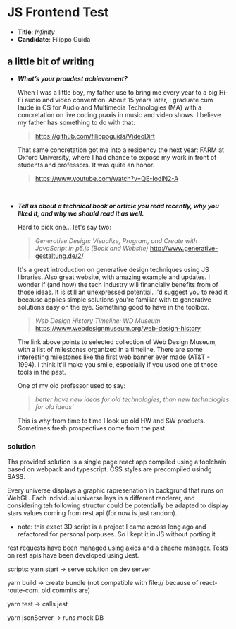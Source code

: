 # JS Frontend Test
* **Title**: *Infinity*
* **Candidate**: Filippo Guida

## a little bit of writing 

* ***What’s your proudest achievement?***
  
  When I was a little boy, my father use to bring me every year to a big Hi-Fi audio and video convention. About 15 years later, I graduate cum laude in CS for Audio and Multimedia Technologies (MA) with a concretation on live coding praxis in music and video shows. I believe my father has something to do with that:

  > <https://github.com/filippoguida/VideoDirt>

  That same concretation got me into a residency the next year: FARM at Oxford University, where I had chance to expose my work in front of students and professors. It was quite an honor.

  > <https://www.youtube.com/watch?v=QE-IodiN2-A>
  
</br> 

* ***Tell us about a technical book or article you read recently, why you liked it, and why we should read it as well.***

  Hard to pick one... let's say two:
   
  > *Generative Design: Visualize, Program, and Create with JavaScript in p5.js (Book and Website)* <http://www.generative-gestaltung.de/2/>  
   
   It's a great introduction on generative design techniques using JS libraries. Also great website, with amazing example and updates.
   I wonder if (and how) the tech industry will financially benefits from of those ideas. It is still an unexpressed potential.
   I'd suggest you to read it because applies simple solutions you're familiar with to generative solutions easy on the eye.
   Something good to have in the toolbox.

  > *Web Design History Timeline: WD Museum*
   https://www.webdesignmuseum.org/web-design-history

   The link above points to selected collection of Web Design Museum, with a list of milestones organized in a timeline. There are some interesting milestones like the first web banner ever made (AT&T - 1994). I think It'll make you smile, especially if you used one of those tools in the past.

   One of my old professor used to say: 
    
    > *better have new ideas for old technologies, than new technologies for old ideas'*

   This is why from time to time I look up old HW and SW products. Sometimes fresh prospectives come from the past.
   
   
### solution

Ths provided solution is a single page react app compiled using a toolchain  based on webpack and typescript. CSS styles are precompiled usindg SASS.

Every universe displays a graphic rapresenation in backgrund that runs on WebGL. Each individual universe lays in a different renderer, and considering teh following structur could be potentially be adapted to display stars values coming from rest api (for now is just random).

- note: this exact 3D script is a project I came across long ago and refactored for personal porpuses. So I kept it in JS without porting it.

rest requests have been managed using axios and a chache manager. Tests on rest apis have been developed using Jest.

scripts:
yarn start -> serve solution on dev server

yarn build -> create bundle (not compatible with file:// because of react-route-com. old commits are)

yarn test -> calls jest

yarn jsonServer -> runs mock DB
